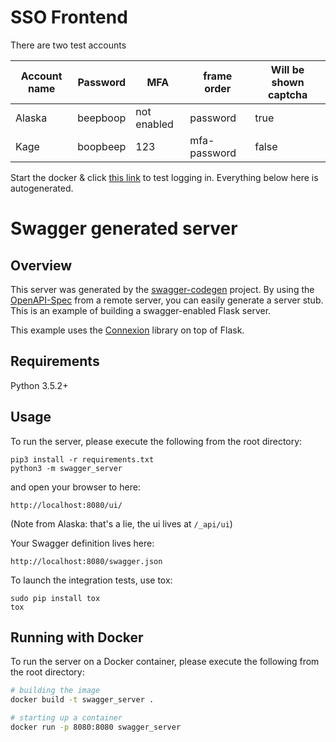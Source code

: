 # SSO Frontend
There are two test accounts

| Account name | Password | MFA | frame order | Will be shown captcha |
| --- | --- | --- | --- | --- |
| Alaska | beepboop | not enabled | password | true |
| Kage | boopbeep | 123 | mfa-password | false |

Start the docker & click [this link](http://172.17.0.2:8080/_api/login?redirect=SFRTaHR0cHM6Ly9oYWNrdGhpc3NpdGUub3JnCg==) to test logging in.
Everything below here is autogenerated.
# Swagger generated server

## Overview
This server was generated by the [swagger-codegen](https://github.com/swagger-api/swagger-codegen) project. By using the
[OpenAPI-Spec](https://github.com/swagger-api/swagger-core/wiki) from a remote server, you can easily generate a server stub.  This
is an example of building a swagger-enabled Flask server.

This example uses the [Connexion](https://github.com/zalando/connexion) library on top of Flask.

## Requirements
Python 3.5.2+

## Usage
To run the server, please execute the following from the root directory:

```
pip3 install -r requirements.txt
python3 -m swagger_server
```

and open your browser to here:

```
http://localhost:8080/ui/
```
(Note from Alaska: that's a lie, the ui lives at `/_api/ui`)

Your Swagger definition lives here:

```
http://localhost:8080/swagger.json
```

To launch the integration tests, use tox:
```
sudo pip install tox
tox
```

## Running with Docker

To run the server on a Docker container, please execute the following from the root directory:

```bash
# building the image
docker build -t swagger_server .

# starting up a container
docker run -p 8080:8080 swagger_server
```
